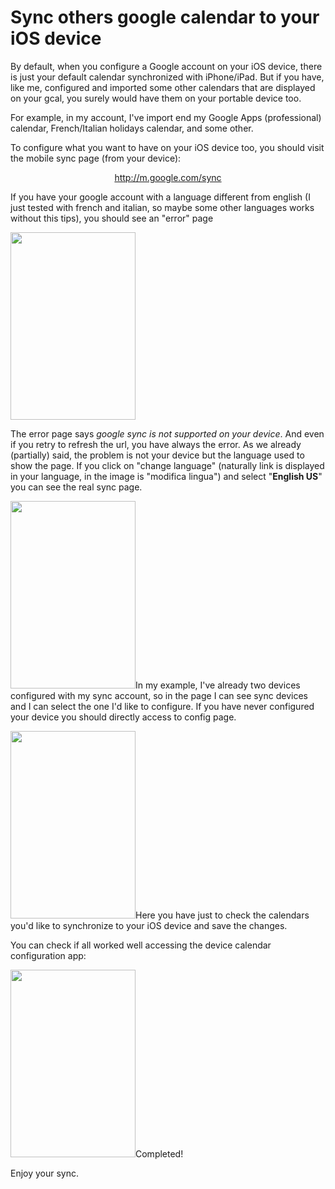 # Sync others google calendar to your iOS device

By default, when you configure a Google account on your iOS device, there is just your default calendar synchronized with iPhone/iPad. But if you have, like me, configured and imported some other calendars that are displayed on your gcal, you surely would have them on your portable device too.

For example, in my account, I've import end my Google Apps (professional) calendar, French/Italian holidays calendar, and some other.

To configure what you want to have on your iOS device too, you should visit the mobile sync page (from your device):
<p style="text-align: center;"><a href="http://m.google.com/sync">http://m.google.com/sync</a></p>
<p style="text-align: left;">If you have your google account with a language different from english (I just tested with french and italian, so maybe some other languages works without this tips), you should see an "error" page</p>
<p style="text-align: left;"><a href="https://res.cloudinary.com/blog-mornati-net/image/upload/v1391641352/Photo-10-05-12-23-04-31_x4dgen.png"><img class="aligncenter size-medium wp-image-441" title="Photo 10-05-12 23 04 31" src="https://res.cloudinary.com/blog-mornati-net/image/upload/h_300,w_200/v1391641352/Photo-10-05-12-23-04-31_x4dgen.png" alt="" width="200" height="300" /></a></p>
<p style="text-align: left;">The error page says <em>google sync is not supported on your device</em>. And even if you retry to refresh the url, you have always the error. As we already (partially) said, the problem is not your device but the language used to show the page. If you click on "change language" (naturally link is displayed in your language, in the image is "modifica lingua") and select "<strong>English US</strong>" you can see the real sync page.</p>
<p style="text-align: left;"><a href="https://res.cloudinary.com/blog-mornati-net/image/upload/v1391641354/Photo-09-05-12-08-51-37_ieangl.png"><img class="aligncenter size-medium wp-image-440" title="Photo 09-05-12 08 51 37" src="https://res.cloudinary.com/blog-mornati-net/image/upload/h_300,w_200/v1391641354/Photo-09-05-12-08-51-37_ieangl.png" alt="" width="200" height="300" /></a>In my example, I've already two devices configured with my sync account, so in the page I can see sync devices and I can select the one I'd like to configure. If you have never configured your device you should directly access to config page.</p>
<p style="text-align: left;"><a href="https://res.cloudinary.com/blog-mornati-net/image/upload/v1391641350/Photo-10-05-12-23-04-54_kpr6ta.png"><img class="aligncenter size-medium wp-image-443" title="Photo 10-05-12 23 04 54" src="https://res.cloudinary.com/blog-mornati-net/image/upload/h_300,w_200/v1391641350/Photo-10-05-12-23-04-54_kpr6ta.png" alt="" width="200" height="300" /></a>Here you have just to check the calendars you'd like to synchronize to your iOS device and save the changes.</p>
<p style="text-align: left;">You can check if all worked well accessing the device calendar configuration app:</p>
<p style="text-align: left;"><a href="https://res.cloudinary.com/blog-mornati-net/image/upload/v1391641347/Photo-10-05-12-23-05-28_sphjkw.png"><img class="aligncenter size-medium wp-image-445" title="Photo 10-05-12 23 05 28" src="https://res.cloudinary.com/blog-mornati-net/image/upload/h_300,w_200/v1391641347/Photo-10-05-12-23-05-28_sphjkw.png" alt="" width="200" height="300" /></a>Completed!</p>
<p style="text-align: left;">Enjoy your sync.</p>